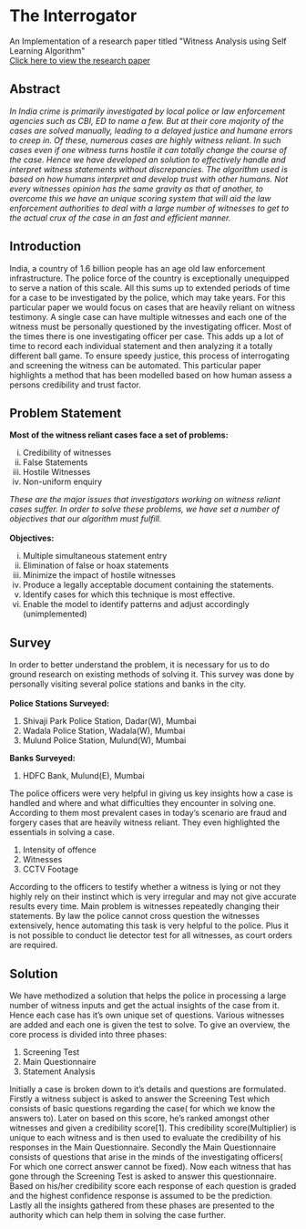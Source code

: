 # The Interrogator
An Implementation of a research paper titled "Witness Analysis using Self Learning Algorithm"<br>
<a href="https://drive.google.com/file/d/14MgPG30NZ1gJ1TiyhD44dNdweqV7qKzl/view?usp=sharing">Click here to view the research paper</a>

## Abstract
_In India crime is primarily investigated by local police or law
enforcement agencies such as CBI, ED to name a few. But at their
core majority of the cases are solved manually, leading to a delayed
justice and humane errors to creep in. Of these, numerous cases
are highly witness reliant. In such cases even if one witness turns
hostile it can totally change the course of the case. Hence we have
developed an solution to effectively handle and interpret witness
statements without discrepancies. The algorithm used is based on
how humans interpret and develop trust with other humans. Not
every witnesses opinion has the same gravity as that of another, to
overcome this we have an unique scoring system that will aid the
law enforcement authorities to deal with a large number of
witnesses to get to the actual crux of the case in an fast and
efficient manner._

## Introduction
India, a country of 1.6 billion people has an age old law
enforcement infrastructure. The police force of the country is
exceptionally unequipped to serve a nation of this scale. All
this sums up to extended periods of time for a case to be
investigated by the police, which may take years. For this
particular paper we would focus on cases that are heavily
reliant on witness testimony. A single case can have multiple
witnesses and each one of the witness must be personally
questioned by the investigating officer. Most of the times there
is one investigating officer per case. This adds up a lot of time
to record each individual statement and then analyzing it a
totally different ball game. To ensure speedy justice, this
process of interrogating and screening the witness can be
automated. This particular paper highlights a method that has
been modelled based on how human assess a persons
credibility and trust factor. 

## Problem Statement
**Most of the witness reliant cases face a set of problems:**
<ol type='i'>
<li>Credibility of witnesses
<li>False Statements
<li>Hostile Witnesses
<li>Non-uniform enquiry
</ol>

_These are the major issues that investigators working on
witness reliant cases suffer. In order to solve these problems,
we have set a number of objectives that our algorithm must
fulfill._
<br>
<br>
**Objectives:**
<ol type='i'>
<li>Multiple simultaneous statement entry
<li>Elimination of false or hoax statements
<li>Minimize the impact of hostile witnesses
<li>Produce a legally acceptable document containing
the statements.
<li>Identify cases for which this technique is most
effective.
<li>Enable the model to identify patterns and adjust
accordingly (unimplemented)
</ol>

## Survey
In order to better understand the problem, it is necessary
for us to do ground research on existing methods of
solving it. This survey was done by personally visiting
several police stations and banks in the city.<br><br>
**Police Stations Surveyed:**
<ol>
<li>Shivaji Park Police Station, Dadar(W), Mumbai
<li>Wadala Police Station, Wadala(W), Mumbai
<li>Mulund Police Station, Mulund(W), Mumbai
</ol>

 **Banks Surveyed:**
 <ol>
<li>HDFC Bank, Mulund(E), Mumbai
</ol>

The police officers were very helpful in giving us key
insights how a case is handled and where and what
difficulties they encounter in solving one. According to
them most prevalent cases in today’s scenario are fraud
and forgery cases that are heavily witness reliant. They
even highlighted the essentials in solving a case.
<ol>
<li>Intensity of offence
<li>Witnesses
<li>CCTV Footage
</ol>

According to the officers to testify whether a witness is
lying or not they highly rely on their instinct which is very
irregular and may not give accurate results every time.
Main problem is witnesses repeatedly changing their
statements. By law the police cannot cross question the
witnesses extensively, hence automating this task is very
helpful to the police. Plus it is not possible to conduct lie
detector test for all witnesses, as court orders are required.

## Solution
We have methodized a solution that helps the police in
processing a large number of witness inputs and get the
actual insights of the case from it. Hence each case has
it’s own unique set of questions. Various witnesses are
added and each one is given the test to solve.
To give an overview, the core process is divided into three
phases:
<ol>
<li>Screening Test
<li>Main Questionnaire
<li>Statement Analysis
</ol>

Initially a case is broken down to it’s details and questions
are formulated. Firstly a witness subject is asked to
answer the Screening Test which consists of basic
questions regarding the case( for which we know the
answers to). Later on based on this score, he’s ranked
amongst other witnesses and given a credibility score[1].
This credibility score(Multiplier) is unique to each
witness and is then used to evaluate the credibility of his
responses in the Main Questionnaire. Secondly the Main
Questionnaire consists of questions that arise in the minds
of the investigating officers( For which one correct
answer cannot be fixed). Now each witness that has gone
through the Screening Test is asked to answer this
questionnaire. Based on his/her credibility score each
response of each question is graded and the highest
confidence response is assumed to be the prediction.
Lastly all the insights gathered from these phases are
presented to the authority which can help them in solving
the case further.


